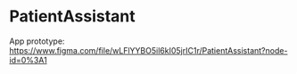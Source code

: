 # PatientAssistant

App prototype:
https://www.figma.com/file/wLFlYYBO5il6kI05jrIC1r/PatientAssistant?node-id=0%3A1
